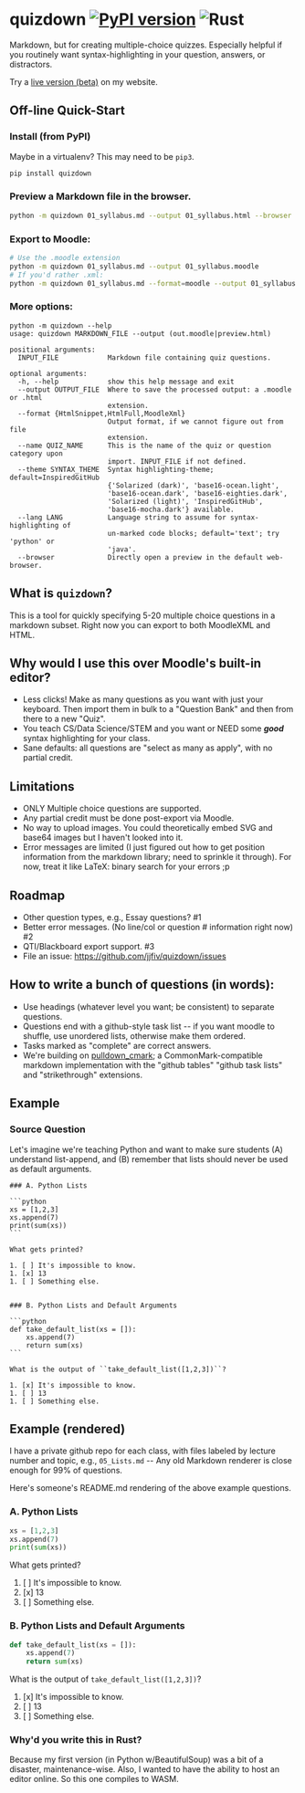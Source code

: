 # quizdown [![PyPI version](https://badge.fury.io/py/quizdown.svg)](https://pypi.org/project/quizdown) ![Rust](https://github.com/jjfiv/quizdown/workflows/Rust/badge.svg)

Markdown, but for creating multiple-choice quizzes. Especially helpful if you routinely want syntax-highlighting in your question, answers, or distractors.

Try a [live version (beta)](https://static.jjfoley.me/quizdown-web/) on my website.

## Off-line Quick-Start

### Install (from PyPI)

Maybe in a virtualenv? This may need to be ``pip3``.

```bash
pip install quizdown
```

### Preview a Markdown file in the browser.

```bash
python -m quizdown 01_syllabus.md --output 01_syllabus.html --browser
```

### Export to Moodle:

```bash
# Use the .moodle extension
python -m quizdown 01_syllabus.md --output 01_syllabus.moodle
# If you'd rather .xml:
python -m quizdown 01_syllabus.md --format=moodle --output 01_syllabus.xml
```

### More options:

```
python -m quizdown --help
usage: quizdown MARKDOWN_FILE --output (out.moodle|preview.html)

positional arguments:
  INPUT_FILE            Markdown file containing quiz questions.

optional arguments:
  -h, --help            show this help message and exit
  --output OUTPUT_FILE  Where to save the processed output: a .moodle or .html
                        extension.
  --format {HtmlSnippet,HtmlFull,MoodleXml}
                        Output format, if we cannot figure out from file
                        extension.
  --name QUIZ_NAME      This is the name of the quiz or question category upon
                        import. INPUT_FILE if not defined.
  --theme SYNTAX_THEME  Syntax highlighting-theme; default=InspiredGitHub
                        {'Solarized (dark)', 'base16-ocean.light',
                        'base16-ocean.dark', 'base16-eighties.dark',
                        'Solarized (light)', 'InspiredGitHub',
                        'base16-mocha.dark'} available.
  --lang LANG           Language string to assume for syntax-highlighting of
                        un-marked code blocks; default='text'; try 'python' or
                        'java'.
  --browser             Directly open a preview in the default web-browser.
```

## What is ``quizdown``?

This is a tool for quickly specifying 5-20 multiple choice questions in a markdown subset. Right now you can export to both MoodleXML and HTML. 

## Why would I use this over Moodle's built-in editor?

- Less clicks! Make as many questions as you want with just your keyboard. Then import them in bulk to a "Question Bank" and then from there to a new "Quiz".
- You teach CS/Data Science/STEM and you want or NEED some ***good*** syntax highlighting for your class.
- Sane defaults: all questions are "select as many as apply", with no partial credit.

## Limitations

 - ONLY Multiple choice questions are supported.
 - Any partial credit must be done post-export via Moodle.
 - No way to upload images. You could theoretically embed SVG and base64 images but I haven't looked into it.
 - Error messages are limited (I just figured out how to get position information from the markdown library; need to sprinkle it through). For now, treat it like LaTeX: binary search for your errors ;p

## Roadmap

 - Other question types, e.g., Essay questions? #1
 - Better error messages. (No line/col or question # information right now) #2
 - QTI/Blackboard export support. #3
 - File an issue: https://github.com/jjfiv/quizdown/issues


## How to write a bunch of questions (in words):

 - Use headings (whatever level you want; be consistent) to separate questions.
 - Questions end with a github-style task list -- if you want moodle to shuffle, use unordered lists, otherwise make them ordered.
 - Tasks marked as "complete" are correct answers.
 - We're building on [pulldown_cmark](https://github.com/raphlinus/pulldown-cmark); a CommonMark-compatible markdown implementation with the "github tables" "github task lists" and "strikethrough" extensions.

## Example

### Source Question

Let's imagine we're teaching Python and want to make sure students (A) understand list-append, and (B) remember that lists should never be used as default arguments.

    ### A. Python Lists
    
    ```python
    xs = [1,2,3]
    xs.append(7)
    print(sum(xs))
    ```
    
    What gets printed?
    
    1. [ ] It's impossible to know.
    1. [x] 13
    1. [ ] Something else.


    ### B. Python Lists and Default Arguments

    ```python
    def take_default_list(xs = []):
        xs.append(7)
        return sum(xs)
    ```

    What is the output of ``take_default_list([1,2,3])``?

    1. [x] It's impossible to know.
    1. [ ] 13
    1. [ ] Something else.

## Example (rendered)

I have a private github repo for each class, with files labeled by lecture number and topic, e.g., ``05_Lists.md`` -- Any old Markdown renderer is close enough for 99% of questions.

Here's someone's README.md rendering of the above example questions.

### A. Python Lists

```python
xs = [1,2,3]
xs.append(7)
print(sum(xs))
```

What gets printed?

1. [ ] It's impossible to know.
1. [x] 13
1. [ ] Something else.


### B. Python Lists and Default Arguments

```python
def take_default_list(xs = []):
    xs.append(7)
    return sum(xs)
```

What is the output of ``take_default_list([1,2,3])``?

1. [x] It's impossible to know.
1. [ ] 13
1. [ ] Something else.

### Why'd you write this in Rust?

Because my first version (in Python w/BeautifulSoup) was a bit of a disaster, maintenance-wise. Also, I wanted to have the ability to host an editor online. So this one compiles to WASM.